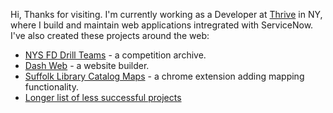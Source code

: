 Hi, Thanks for visiting.  I'm currently working as a Developer at [Thrive](https://thrivenextgen.com/) in NY, where I build and maintain web applications intregrated with ServiceNow.  I've also created these projects around the web: 

* [NYS FD Drill Teams](https://nysfddrillteams.com/) - a competition archive.  
* [Dash Web](https://dashweb.net) - a website builder.
* [Suffolk Library Catalog Maps](http://catalogmaps631.com) - a chrome extension adding mapping functionality.
* [Longer list of less successful projects](https://github.com/d-murphy/d-murphy/blob/main/completeProjectList.md)
